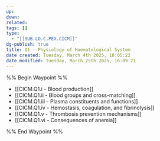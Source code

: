 ```yaml
---
up: 
down: 
related: 
tags: []
type:
  - "[[SUB.LO.C.PEX.CICM]]"
dg-publish: true
title: Q1 - Physiology of Haematological System
date created: Tuesday, March 4th 2025, 18:05:22
date modified: Tuesday, March 25th 2025, 16:09:21
---
```


%% Begin Waypoint %%

- [[CICM.Q1.i - Blood production]]
- [[CICM.Q1.ii - Blood groups and cross-matching]]
- [[CICM.Q1.iii - Plasma constituents and functions]]
- [[CICM.Q1.iv - Hemostasis, coagulation, and fibrinolysis]]
- [[CICM.Q1.v - Thrombosis prevention mechanisms]]
- [[CICM.Q1.vi - Consequences of anemia]]

%% End Waypoint %%
